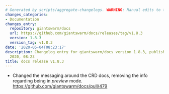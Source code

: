 ```yaml
---
# Generated by scripts/aggregate-changelogs. WARNING: Manual edits to this files will be overwritten.
changes_categories:
- Documentation
changes_entry:
  repository: giantswarm/docs
  url: https://github.com/giantswarm/docs/releases/tag/v1.8.3
  version: 1.8.3
  version_tag: v1.8.3
date: '2020-05-04T08:23:17'
description: Changelog entry for giantswarm/docs version 1.8.3, published on 04 May
  2020, 08:23
title: docs release v1.8.3
---
```


- Changed the messaging around the CRD docs, removing the info regarding being in _preview_ mode. https://github.com/giantswarm/docs/pull/479
